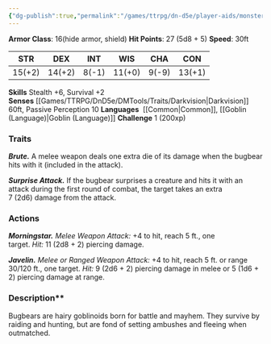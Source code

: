 ```yaml
---
{"dg-publish":true,"permalink":"/games/ttrpg/dn-d5e/player-aids/monsters/bugbear/","tags":["TTRPG/DND/5e","StatBlock"],"noteIcon":""}
---
```



**Armor Class**:  16(hide armor, shield)
**Hit Points**:  27 (5d8 + 5)
**Speed**: 30ft

|  STR   | DEX    | INT | WIS| CHA | CON |
| --- | --- | --- | --- | --- | --- | 
| 15(+2)    | 14(+2)    | 8(-1)     | 11(+0) | 9(-9) | 13(+1) |

**Skills** Stealth +6, Survival +2
**Senses** [[Games/TTRPG/DnD5e/DMTools/Traits/Darkvision\|Darkvision]] 60ft, Passive Perception 10
**Languages**   [[Common\|Common]], [[Goblin (Language)\|Goblin (Language)]]
**Challenge** 1 (200xp)

### Traits
_**Brute.**_ A melee weapon deals one extra die of its damage when the bugbear hits with it (included in the attack).

_**Surprise Attack.**_ If the bugbear surprises a creature and hits it with an attack during the first round of combat, the target takes an extra 7 (2d6) damage from the attack.

### Actions
_**Morningstar.** Melee Weapon Attack:_ +4 to hit, reach 5 ft., one target. _Hit:_ 11 (2d8 + 2) piercing damage.

_**Javelin.** Melee or Ranged Weapon Attack:_ +4 to hit, reach 5 ft. or range 30/120 ft., one target. _Hit:_ 9 (2d6 + 2) piercing damage in melee or 5 (1d6 + 2) piercing damage at range.

### Description**
Bugbears are hairy goblinoids born for battle and mayhem. They survive by raiding and hunting, but are fond of setting ambushes and fleeing when outmatched.